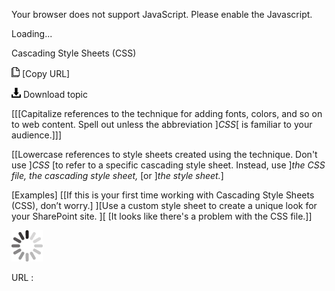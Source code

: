 Your browser does not support JavaScript. Please enable the Javascript.

Loading...

Cascading Style Sheets (CSS)

![Copy URL](cascading-style-sheets-css_files/Copy.png) [Copy URL]

![Download](cascading-style-sheets-css_files/Download.png)
Download topic

[[[Capitalize references to the technique for adding fonts, colors, and so on to web content. Spell out unless the abbreviation ]*CSS*[ is familiar to your audience.]]]

[[Lowercase references to style sheets created using the technique. Don't use ]*CSS* [to refer to a specific cascading style sheet. Instead, use ]*the CSS file, the cascading style sheet,* [or ]*the style sheet.*]

[Examples]
[[If this is your first time working with Cascading Style Sheets (CSS), don’t worry.]
][Use a custom style sheet to create a unique look for your SharePoint site. ][
[It looks like there's a problem with the CSS file.]]

![In progress](cascading-style-sheets-css_files/activity-large.gif)

URL :


